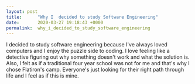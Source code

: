 ```yaml
---
layout: post
title:      "Why I  decided to study Software Engineering"
date:       2020-03-27 19:18:43 +0000
permalink:  why_i_decided_to_study_software_engineering
---
```



I decided to study software engineering because I've always loved computers and I enjoy the puzzle side to coding. I love feeling like a detective figuring out why something doesn't work and what the solution is. Also, I felt as if a traditional four year school was not for me and that's why I chose Flatiron's camp. Everyone's just looking for their right path through life and I feel as if this is mine.
